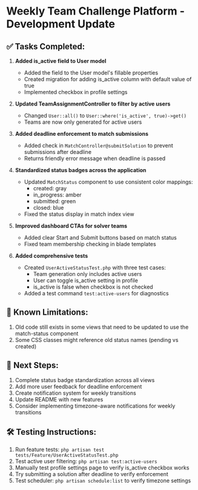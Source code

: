 # Weekly Team Challenge Platform - Development Update

## ✅ Tasks Completed:

1. **Added is_active field to User model**
   - Added the field to the User model's fillable properties
   - Created migration for adding is_active column with default value of true
   - Implemented checkbox in profile settings

2. **Updated TeamAssignmentController to filter by active users**
   - Changed `User::all()` to `User::where('is_active', true)->get()`
   - Teams are now only generated for active users

3. **Added deadline enforcement to match submissions**
   - Added check in `MatchController@submitSolution` to prevent submissions after deadline
   - Returns friendly error message when deadline is passed

4. **Standardized status badges across the application**
   - Updated `MatchStatus` component to use consistent color mappings:
     - created: gray
     - in_progress: amber
     - submitted: green
     - closed: blue
   - Fixed the status display in match index view

5. **Improved dashboard CTAs for solver teams**
   - Added clear Start and Submit buttons based on match status
   - Fixed team membership checking in blade templates

6. **Added comprehensive tests**
   - Created `UserActiveStatusTest.php` with three test cases:
     - Team generation only includes active users
     - User can toggle is_active setting in profile
     - is_active is false when checkbox is not checked
   - Added a test command `test:active-users` for diagnostics

## 🚫 Known Limitations:

1. Old code still exists in some views that need to be updated to use the match-status component
2. Some CSS classes might reference old status names (pending vs created)

## 📝 Next Steps:

1. Complete status badge standardization across all views
2. Add more user feedback for deadline enforcement
3. Create notification system for weekly transitions
4. Update README with new features
5. Consider implementing timezone-aware notifications for weekly transitions

## 🛠️ Testing Instructions:

1. Run feature tests: `php artisan test tests/Feature/UserActiveStatusTest.php`
2. Test active user filtering: `php artisan test:active-users`
3. Manually test profile settings page to verify is_active checkbox works
4. Try submitting a solution after deadline to verify enforcement
5. Test scheduler: `php artisan schedule:list` to verify timezone settings
